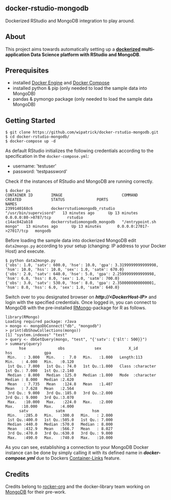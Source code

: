 ## docker-rstudio-mongodb
Dockerized RStudio and MongoDB integration to play around.

## About

This project aims towards automatically setting up a **[dockerized](https://www.docker.com) multi-application Data Science platform with RStudio and MongoDB**.

## Prerequisites
* installed [Docker Engine](http://docs.docker.com/) and [Docker Compose](http://docs.docker.com/compose/install/)
* installed python & pip (only needed to load the sample data into MongoDB)
* pandas & pymongo package (only needed to load the sample data MongoDB)

## Getting Started

```
$ git clone https://github.com/wipatrick/docker-rstudio-mongodb.git
$ cd docker-rstudio-mongodb/
$ docker-compose up -d
```
As default RStudio initializes the following credentials according to the specification in the ```docker-compose.yml```:
* username: 'testuser'
* password: 'testpassword'

Check if the instances of RStudio and MongoDB are running correctly.
```
$ docker ps                                                                   
CONTAINER ID        IMAGE                          COMMAND                  CREATED             STATUS              PORTS                      NAMES
2399140168c6        dockerrstudiomongodb_rstudio   "/usr/bin/supervisord"   13 minutes ago      Up 13 minutes       0.0.0.0:80->8787/tcp       rstudio
c14ac842ab18        dockerrstudiomongodb_mongodb   "/entrypoint.sh mongo"   13 minutes ago      Up 13 minutes       0.0.0.0:27017->27017/tcp   mongodb
```
Before loading the sample data into dockerized MongoDB edit ```data2mongo.py``` according to your setup (changing: IP address to your Docker Host) and execute.
```
$ python data2mongo.py                                                        
{'obs': 1.0, 'satv': 600.0, 'hse': 10.0, 'gpa': 3.3199999999999998, 'hsm': 10.0, 'hss': 10.0, 'sex': 1.0, 'satm': 670.0}
{'obs': 2.0, 'satv': 640.0, 'hse': 5.0, 'gpa': 2.2599999999999998, 'hsm': 6.0, 'hss': 8.0, 'sex': 1.0, 'satm': 700.0}
{'obs': 3.0, 'satv': 530.0, 'hse': 8.0, 'gpa': 2.3500000000000001, 'hsm': 8.0, 'hss': 6.0, 'sex': 1.0, 'satm': 640.0}
```

Switch over to you designated browser on ***http://&lt;DockerHost-IP&gt;*** and login with the specified credentials. Once logged in, you can connect to MongoDB with the pre-installed [RMongo](https://cran.r-project.org/web/packages/RMongo/RMongo.pdf)-package for R as follows.
```
library(RMongo)
Loading required package: rJava
> mongo <- mongoDbConnect("db", "mongodb")
> print(dbShowCollections(mongo))
[1] "system.indexes" "test"          
> query <- dbGetQuery(mongo, "test", "{'satv': {'$lt': 500}}")
> summary(query)
      hse              obs             sex            X_id                hss              gpa       
 Min.   : 3.000   Min.   :  7.0   Min.   :1.000   Length:113         Min.   : 4.000   Min.   :0.120  
 1st Qu.: 7.000   1st Qu.: 74.0   1st Qu.:1.000   Class :character   1st Qu.: 7.000   1st Qu.:2.140  
 Median : 8.000   Median :125.0   Median :1.000   Mode  :character   Median : 8.000   Median :2.620  
 Mean   : 7.735   Mean   :124.8   Mean   :1.407                      Mean   : 7.628   Mean   :2.564  
 3rd Qu.: 9.000   3rd Qu.:185.0   3rd Qu.:2.000                      3rd Qu.: 9.000   3rd Qu.:3.070  
 Max.   :10.000   Max.   :224.0   Max.   :2.000                      Max.   :10.000   Max.   :4.000  
      satv            satm            hsm        
 Min.   :285.0   Min.   :300.0   Min.   : 2.000  
 1st Qu.:400.0   1st Qu.:505.0   1st Qu.: 7.000  
 Median :440.0   Median :570.0   Median : 8.000  
 Mean   :432.9   Mean   :566.7   Mean   : 8.027  
 3rd Qu.:470.0   3rd Qu.:630.0   3rd Qu.: 9.000  
 Max.   :490.0   Max.   :740.0   Max.   :10.000
```
As you can see, establishing a connection to your MongoDB Docker instance can be done by simply calling it with its defined name in ***docker-compose.yml*** due to Dockers [Container-Links](http://docs.docker.com/engine/userguide/networking/default_network/dockerlinks/) feature.

## Credits
Credits belong to [rocker-org](https://github.com/rocker-org/hadleyverse) and the docker-library team working on [MongoDB](https://github.com/docker-library/mongo) for their pre-work.
